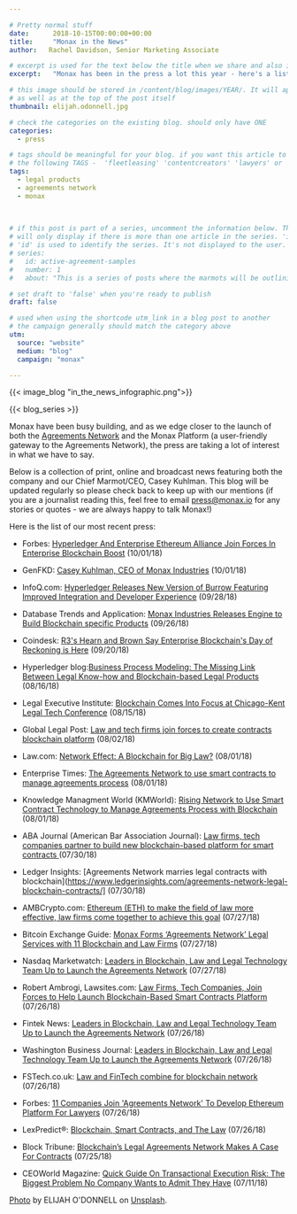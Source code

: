 ```yaml
---

# Pretty normal stuff
date:      2018-10-15T00:00:00+00:00
title:     "Monax in the News"
author:   Rachel Davidson, Senior Marketing Associate

# excerpt is used for the text below the title when we share and also is the summary of the post on https://monax.io/blog
excerpt:   "Monax has been in the press a lot this year - here's a list of the highlights (updated regularly)"

# this image should be stored in /content/blog/images/YEAR/. It will appear as a thumbnail on any listings,
# as well as at the top of the post itself
thumbnail: elijah.odonnell.jpg

# check the categories on the existing blog. should only have ONE
categories:
  - press

# tags should be meaningful for your blog. if you want this article to show on a 'use case' page, you can use
# the following TAGS -  'fleetleasing' 'contentcreators' 'lawyers' or 'corporate'
tags:
  - legal products
  - agreements network
  - monax
  
  

# if this post is part of a series, uncomment the information below. The 'article series' box
# will only display if there is more than one article in the series. 'id', 'number' and 'about' all must be present.
# 'id' is used to identify the series. It's not displayed to the user.
# series:
#   id: active-agreement-samples
#   number: 1
#   about: "This is a series of posts where the marmots will be outlining how the Monax Platform and the Agreements Network can be used in harmony to create the legal products of the future."

# set draft to 'false' when you're ready to publish
draft: false

# used when using the shortcode utm_link in a blog post to another
# the campaign generally should match the category above
utm:
  source: "website"
  medium: "blog"
  campaign: "monax"

---
```


<!-- In general the filename below should match thumbnail category above -->
{{< image_blog "in_the_news_infographic.png">}}

<!-- if this article is part of a series, related articles will automatically appear here -->
{{< blog_series >}}

<!-- Content markdown here - first title on page is auto generated from title in frontmatter -->
Monax have been busy building, and as we edge closer to the launch of both the [Agreements Network](https://agreements.network) and the Monax Platform (a user-friendly gateway to the Agreements Network), the press are taking a lot of interest in what we have to say.

Below is a collection of print, online and broadcast news featuring both the company and our Chief Marmot/CEO, Casey Kuhlman. This blog will be updated regularly so please check back to keep up with our mentions (if you are a journalist reading this, feel free to email press@monax.io for any stories or quotes - we are always happy to talk Monax!)

Here is the list of our most recent press:

- Forbes: [Hyperledger And Enterprise Ethereum Alliance Join Forces In Enterprise Blockchain Boost](https://www.forbes.com/sites/astanley/2018/10/01/hyperledger-and-enterprise-ethereum-alliance-join-forces-in-enterprise-blockchain-boost/#210f1b0a4aa) (10/01/18)

- GenFKD: [Casey Kuhlman, CEO of Monax Industries](http://www.genfkd.org/casey-kuhlman-ceo-of-monax-industries?utm_campaign=coschedule&utm_source=twitter&utm_medium=GenFKD&utm_content=Casey%20Kuhlman,%20CEO%20of%20Monax%20Industries) (10/01/18)

- InfoQ.com:
[Hyperledger Releases New Version of Burrow Featuring Improved Integration and Developer Experience](https://www.infoq.com/news/2018/09/Hyperledger-Burrow-DevExperience?utm_campaign=infoq_content&utm_source=infoq&utm_medium=feed&utm_term=global) (09/28/18)

- Database Trends and Application:
[Monax Industries Releases Engine to Build Blockchain specific Products](http://www.dbta.com/Editorial/News-Flashes/Monax-Industries-Releases-Engine-to-Build-Blockchain-specific-Products-127659.aspx) (09/26/18)

- Coindesk: [R3's Hearn and Brown Say Enterprise Blockchain's Day of Reckoning is Here](https://www.coindesk.com/r3s-hearn-and-brown-say-enterprise-blockchains-day-of-reckoning-is-here/) (09/20/18)

- Hyperledger blog:[Business Process Modeling: The Missing Link Between Legal Know-how and Blockchain-based Legal Products](https://www.hyperledger.org/blog/2018/08/16/business-process-modeling-the-missing-link-between-legal-know-how-and-blockchain-based-legal-products) (08/16/18)

- Legal Executive Institute:  [Blockchain Comes Into Focus at Chicago-Kent Legal Tech Conference](http://www.legalexecutiveinstitute.com/blockchain-chicago-kent-legal-tech-conference/) (08/15/18)

- Global Legal Post: [Law and tech firms join forces to create contracts blockchain platform](http://www.globallegalpost.com/big-stories/law-and-tech-firms-join-forces-to-create-contracts-blockchain-platform-35036351/) (08/02/18)

- Law.com: [Network Effect: A Blockchain for Big Law?](https://www.law.com/2018/08/01/whats-next-robots-find-crooks-in-congress-plus-downloadable-guns-blockchain-meets-big-law/?slreturn=20180702145512) (08/01/18)

- Enterprise Times: [The Agreements Network to use smart contracts to manage agreements process](https://www.enterprisetimes.co.uk/2018/08/01/the-agreements-network-to-use-smart-contracts-to-manage-agreements-process/) (08/01/18)

- Knowledge Managment World (KMWorld): [Rising Network to Use Smart Contract Technology to Manage Agreements Process with Blockchain](http://www.kmworld.com/Articles/News/News/Rising-Network-to-Use-Smart-Contract-Technology-to-Manage-Agreements-Process-with-Blockchain-126637.aspx) (08/01/18)

- ABA Journal (American Bar Association Journal): [Law firms, tech companies partner to build new blockchain-based platform for smart contracts ](http://www.abajournal.com/news/article/law_firms_tech_companies_partner_to_build_new_blockchain_based_platform_for) (07/30/18)

- Ledger Insights: [Agreements Network marries legal contracts with blockchain](https://www.ledgerinsights.com/agreements-network-legal-blockchain-contracts/] (07/30/18)

- AMBCrypto.com: [Ethereum (ETH) to make the field of law more effective, law firms come together to achieve this goal](https://ambcrypto.com/ethereum-eth-to-make-the-field-of-law-more-effective-law-firms-come-together-to-achieve-this-goal/) (07/27/18)

- Bitcoin Exchange Guide: [Monax Forms ‘Agreements Network’ Legal Services with 11 Blockchain and Law Firms](https://bitcoinexchangeguide.com/monax-forms-agreements-network-legal-services-with-11-blockchain-and-law-firms/) (07/27/18)

- Nasdaq Marketwatch: [Leaders in Blockchain, Law and Legal Technology Team Up to Launch the Agreements Network](https://www.marketwatch.com/press-release/leaders-in-blockchain-law-and-legal-technology-team-up-to-launch-the-agreements-network-2018-07-26) (07/27/18)

- Robert Ambrogi, Lawsites.com: [Law Firms, Tech Companies, Join Forces to Help Launch Blockchain-Based Smart Contracts Platform](https://www.lawsitesblog.com/2018/07/law-firms-tech-companies-join-forces-help-launch-blockchain-based-smart-contracts-platform.html) (07/26/18)

- Fintek News: [Leaders in Blockchain, Law and Legal Technology Team Up to Launch the Agreements Network](http://finteknews.com/leaders-in-blockchain-law-and-legal-technology-team-up-to-launch-the-agreements-network/) (07/26/18)

- Washington Business Journal: [Leaders in Blockchain, Law and Legal Technology Team Up to Launch the Agreements Network](https://www.bizjournals.com/washington/prnewswire/press_releases/Washington/2018/07/26/NY63804?ana=prnews) (07/26/18)

- FSTech.co.uk: [Law and FinTech combine for blockchain network](http://www.fstech.co.uk/fst/Agreements_Network_Law_FinTech_Collaboration.php) (07/26/18)

- Forbes: [11 Companies Join 'Agreements Network' To Develop Ethereum Platform For Lawyers](https://www.forbes.com/sites/sarahhansen/2018/07/26/11-companies-join-agreements-network-to-develop-ethereum-platform-for-lawyers/#15ba0fb04aec) (07/26/18)

- LexPredict®: [Blockchain, Smart Contracts, and The Law](https://www.lexpredict.com/2018/05/blockchain-smart-contracts-law/) (07/26/18)

- Block Tribune: [Blockchain’s Legal Agreements Network Makes A Case For Contracts](https://blocktribune.com/blockchains-legal-agreements-network-makes-a-case-for-contracts/) (07/25/18)

- CEOWorld Magazine: [Quick Guide On Transactional Execution Risk: The Biggest Problem No Company Wants to Admit They Have](https://ceoworld.biz/2018/07/11/quick-guide-on-transactional-execution-risk-the-biggest-problem-no-company-wants-to-admit-they-have/) (07/11/18)

[Photo](https://unsplash.com/photos/t8T_yUgCKSM) by ELIJAH O'DONNELL on [Unsplash](https://unsplash.com).
